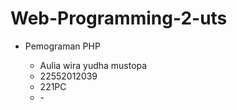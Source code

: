 # Web-Programming-2-uts
<ul>
  <li>Pemograman PHP</li>
  <ul>
    <li>Aulia wira yudha mustopa </li>
    <li>22552012039</li>
    <li>221PC </li>
    <li>-</li>
  </ul>
